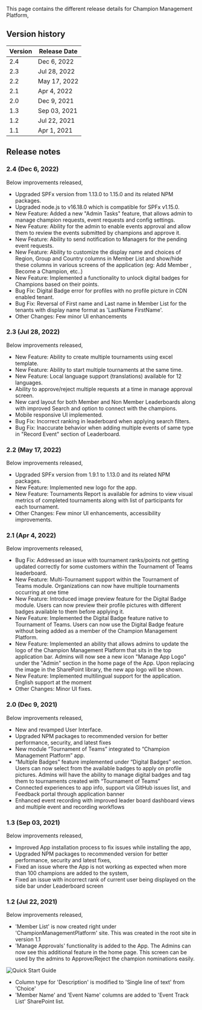 This page contains the different release details for Champion Management Platform,

## Version history
| Version | Release Date |
|----|----|
| 2.4 | Dec 6, 2022 |
| 2.3 | Jul 28, 2022 |
| 2.2 | May 17, 2022 |
| 2.1 | Apr 4, 2022 |
| 2.0 | Dec 9, 2021 |
| 1.3 | Sep 03, 2021 |
| 1.2 | Jul 22, 2021 |
| 1.1 | Apr 1, 2021 |

## Release notes

### 2.4 (Dec 6, 2022)

Below improvements released,

- Upgraded SPFx version from 1.13.0 to 1.15.0 and its related NPM packages.
- Upgraded node.js to v16.18.0 which is compatible for SPFx v1.15.0.
- New Feature: Added a new "Admin Tasks" feature, that allows admin to manage champion requests, event requests and config settings.
- New Feature: Ability for the admin to enable events approval and allow them to review the events submitted by champions and approve it.
- New Feature: Ability to send notification to Managers for the pending event requests.
- New Feature: Ability to customize the display name and choices of Region, Group and Country columns in Member List and show/hide these columns in various screens of the application (eg: Add Member , Become a Champion, etc..)
- New Feature: Implemented a functionality to unlock digital badges for Champions based on their points.
- Bug Fix: Digital Badge error for profiles with no profile picture in CDN enabled tenant.
- Bug Fix: Reversal of First name and Last name in Member List for the tenants with display name format as 'LastName FirstName'.
- Other Changes: Few minor UI enhancements

### 2.3 (Jul 28, 2022)

Below improvements released,

- New Feature: Ability to create multiple tournaments using excel template.
- New Feature: Ability to start multiple tournaments at the same time.
- New Feature: Local language support (translations) available for 12 languages.
- Ability to approve/reject multiple requests at a time in manage approval screen.
- New card layout for both Member and Non Member Leaderboards along with improved Search and option to connect with the champions.
- Mobile responsive UI implemented.
- Bug Fix: Incorrect ranking in leaderboard when applying search filters.
- Bug Fix: Inaccurate behavior when adding multiple events of same type in "Record Event" section of Leaderboard.

### 2.2 (May 17, 2022)

Below improvements released,

- Upgraded SPFx version from 1.9.1 to 1.13.0 and its related NPM packages. 
- New Feature: Implemented new logo for the app.
- New Feature: Tournaments Report is available for admins to view visual metrics of completed tournaments along with list of participants for each tournament.
- Other Changes: Few minor UI enhancements, accessibility improvements.

### 2.1 (Apr 4, 2022)

Below improvements released,

- Bug Fix: Addressed an issue with tournament ranks/points not getting updated correctly for some customers within the Tournament of Teams leaderboard.
- New Feature: Multi-Tournament support within the Tournament of Teams module. Organizations can now have multiple tournaments occurring at one time
- New Feature: Introduced image preview feature for the Digital Badge module. Users can now preview their profile pictures with different badges available to them before applying it.
- New Feature: Implemented the Digital Badge feature native to Tournament of Teams. Users can now use the Digital Badge feature without being added as a member of the Champion Management Platform.
- New Feature: Implemented an ability that allows admins to update the logo of the Champion Management Platform that sits in the top application bar. Admins will now see a new icon "Manage App Logo" under the "Admin" section in the home page of the App. Upon replacing the image in the SharePoint library, the new app logo will be shown.
- New Feature: Implemented multilingual support for the application. English support at the moment
- Other Changes: Minor UI fixes.

### 2.0 (Dec 9, 2021)

Below improvements released,

- New and revamped User Interface.
- Upgraded NPM packages to recommended version for better performance, security, and latest fixes
- New module “Tournament of Teams” integrated to “Champion Management Platform” app. 
- “Multiple Badges” feature implemented under “Digital Badges” section. Users can now select from the available badges to apply on profile pictures. Admins will have the ability to manage digital badges and tag them to tournaments created with “Tournament of Teams”
- Connected experiences to app info, support via GitHub issues list, and Feedback portal through application banner
- Enhanced event recording with improved leader board dashboard views and multiple event and recording workflows


### 1.3 (Sep 03, 2021)

Below improvements released,

- Improved App installation process to fix issues while installing the app,
- Upgraded NPM packages to recommended version for better performance, security and latest fixes,
- Fixed an issue where the App is not working as expected when more than 100 champions are added to the system,
- Fixed an issue with incorrect rank of current user being displayed on the side bar under Leaderboard screen

### 1.2 (Jul 22, 2021)

Below improvements released,

- 'Member List' is now created right under 'ChampionManagementPlatform' site. This was created in the root site in version 1.1
- 'Manage Approvals' functionality is added to the App. The Admins can now see this additional feature in the home page. This screen can be used by the admins to Approve/Reject the champion nominations easily.

![Quick Start Guide](../Images/ManageApprovalsIcon.png) 

- Column type for 'Description' is modified to 'Single line of text' from 'Choice'
- 'Member Name' and 'Event Name' columns are added to 'Event Track List' SharePoint list.